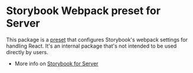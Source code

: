 # Storybook Webpack preset for Server

This package is a [preset](https://storybook.js.org/docs/react/addons/writing-presets#presets-api) that configures Storybook's webpack settings for handling React.
It's an internal package that's not intended to be used directly by users.

- More info on [Storybook for Server](https://github.com/storybookjs/storybook/tree/main/code/frameworks/server-webpack5)
